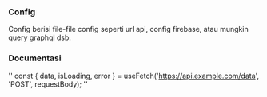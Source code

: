 ### Config
Config berisi file-file config seperti url api, config firebase, atau mungkin query graphql dsb.

### Documentasi
''
const { data, isLoading, error } = useFetch('https://api.example.com/data', 'POST', requestBody);
''

